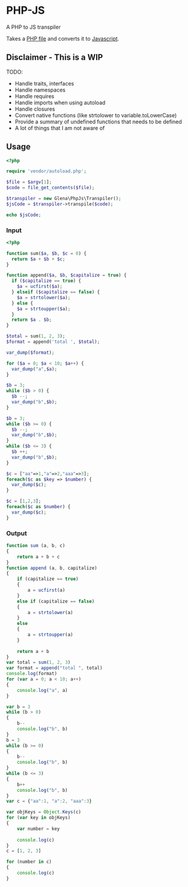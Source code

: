 # PHP-JS
A PHP to JS transpiler

Takes a [PHP file](blob/master/example.php) and converts it to [Javascript](blob/master/example.js).

## Disclaimer - This is a WIP

TODO:

- Handle traits, interfaces
- Handle namespaces
- Handle requires
- Handle imports when using autoload
- Handle closures
- Convert native functions (like strtolower to variable.toLowerCase)
- Provide a summary of undefined functions that needs to be defined
- A lot of things that I am not aware of

## Usage

```php
<?php

require 'vendor/autoload.php';

$file = $argv[1];
$code = file_get_contents($file);

$transpiler = new Glena\PhpJs\Transpiler();
$jsCode = $transpiler->transpile($code);

echo $jsCode;
```

### Input

```php
<?php

function sum($a, $b, $c = 0) {
  return $a + $b + $c;
}

function append($a, $b, $capitalize = true) {
  if ($capitalize == true) {
    $a = ucfirst($a);
  } elseif ($capitalize == false) {
    $a = strtolower($a);
  } else {
    $a = strtoupper($a);
  }
  return $a . $b;
}

$total = sum(1, 2, 3);
$format = append('total ', $total);

var_dump($format);

for ($a = 0; $a < 10; $a++) {
  var_dump("a",$a);
}

$b = 3;
while ($b > 0) {
  $b --;
  var_dump("b",$b);
}

$b = 3;
while ($b >= 0) {
  $b --;
  var_dump("b",$b);
}
while ($b <= 3) {
  $b ++;
  var_dump("b",$b);
}

$c = ["aa"=>1,"a"=>2,"aaa"=>3];
foreach($c as $key => $number) {
  var_dump($c);
}

$c = [1,2,3];
foreach($c as $number) {
  var_dump($c);
}
```

### Output

```js
function sum (a, b, c)
{
	return a + b + c
}
function append (a, b, capitalize)
{
	if (capitalize == true)
	{
		a = ucfirst(a)
	}
	else if (capitalize == false)
	{
		a = strtolower(a)
	}
	else
	{
		a = strtoupper(a)
	}
	
	return a + b
}
var total = sum(1, 2, 3)
var format = append("total ", total)
console.log(format)
for (var a = 0; a < 10; a++)
{
	console.log("a", a)
}

var b = 3
while (b > 0)
{
	b--
	console.log("b", b)
}
b = 3
while (b >= 0)
{
	b--
	console.log("b", b)
}
while (b <= 3)
{
	b++
	console.log("b", b)
}
var c = {"aa":1, "a":2, "aaa":3}

var objKeys = Object.Keys(c)
for (var key in objKeys)
{
	var number = key
	
	console.log(c)
}
c = [1, 2, 3]

for (number in c)
{
	console.log(c)
}
```
